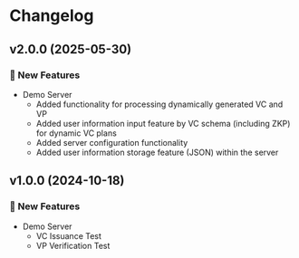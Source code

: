 # Changelog

## v2.0.0 (2025-05-30)

### 🚀 New Features
- Demo Server
    - Added functionality for processing dynamically generated VC and VP
    - Added user information input feature by VC schema (including ZKP) for dynamic VC plans
    - Added server configuration functionality
    - Added user information storage feature (JSON) within the server
    
## v1.0.0 (2024-10-18)

### 🚀 New Features
- Demo Server
    - VC Issuance Test
    - VP Verification Test
